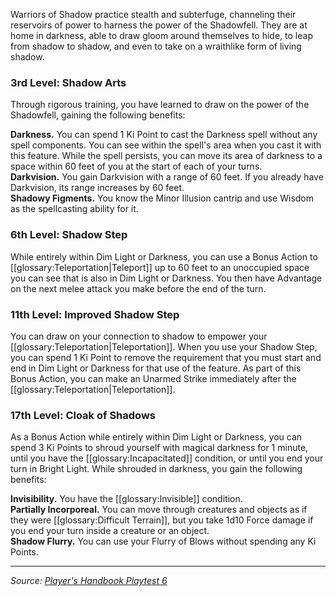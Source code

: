 Warriors of Shadow practice stealth and subterfuge, channeling their reservoirs of power to harness the power of the Shadowfell. They are at home in darkness, able to draw gloom around themselves to hide, to leap from shadow to shadow, and even to take on a wraithlike form of living shadow.

### 3rd Level: Shadow Arts

Through rigorous training, you have learned to draw on the power of the Shadowfell, gaining the following benefits:

**Darkness.** You can spend 1 Ki Point to cast the Darkness spell without any spell components. You can see within the spell's area when you cast it with this feature. While the spell persists, you can move its area of darkness to a space within 60 feet of you at the start of each of your turns.  
**Darkvision.** You gain Darkvision with a range of 60 feet. If you already have Darkvision, its range increases by 60 feet.  
**Shadowy Figments.** You know the Minor Illusion cantrip and use Wisdom as the spellcasting ability for it.

### 6th Level: Shadow Step

While entirely within Dim Light or Darkness, you can use a Bonus Action to [[glossary:Teleportation|Teleport]] up to 60 feet to an unoccupied space you can see that is also in Dim Light or Darkness. You then have Advantage on the next melee attack you make before the end of the turn.

### 11th Level: Improved Shadow Step

You can draw on your connection to shadow to empower your [[glossary:Teleportation|Teleportation]]. When you use your Shadow Step, you can spend 1 Ki Point to remove the requirement that you must start and end in Dim Light or Darkness for that use of the feature. As part of this Bonus Action, you can make an Unarmed Strike immediately after the [[glossary:Teleportation|Teleportation]].

### 17th Level: Cloak of Shadows

As a Bonus Action while entirely within Dim Light or Darkness, you can spend 3 Ki Points to shroud yourself with magical darkness for 1 minute, until you have the [[glossary:Incapacitated]] condition, or until you end your turn in Bright Light. While shrouded in darkness, you gain the following benefits:

**Invisibility.** You have the [[glossary:Invisible]] condition.  
**Partially Incorporeal.** You can move through creatures and objects as if they were [[glossary:Difficult Terrain]], but you take 1d10 Force damage if you end your turn inside a creature or an object.  
**Shadow Flurry.** You can use your Flurry of Blows without spending any Ki Points.

----

_Source: [Player's Handbook Playtest 6](https://www.dndbeyond.com/sources/ua/ph-playtest-6)_
